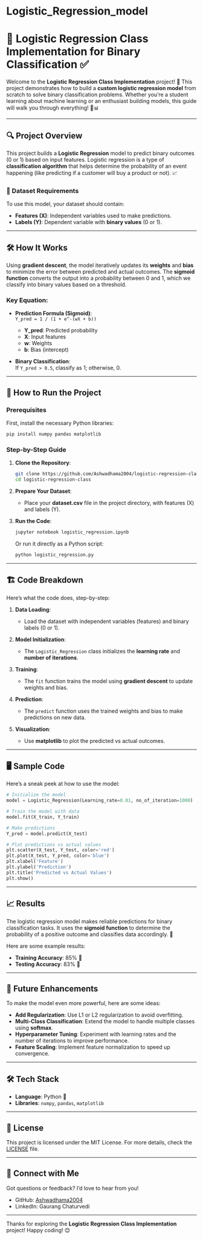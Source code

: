 # Logistic_Regression_model



# 💼 Logistic Regression Class Implementation for Binary Classification ✅

Welcome to the **Logistic Regression Class Implementation** project! 🎉 This project demonstrates how to build a **custom logistic regression model** from scratch to solve binary classification problems. Whether you’re a student learning about machine learning or an enthusiast building models, this guide will walk you through everything! 🧠📊

---

## 🔍 Project Overview

This project builds a **Logistic Regression** model to predict binary outcomes (0 or 1) based on input features. Logistic regression is a type of **classification algorithm** that helps determine the probability of an event happening (like predicting if a customer will buy a product or not). 📈

### 📝 Dataset Requirements

To use this model, your dataset should contain:  
- **Features (X)**: Independent variables used to make predictions.  
- **Labels (Y)**: Dependent variable with **binary values** (0 or 1).

---

## 🛠️ How It Works

Using **gradient descent**, the model iteratively updates its **weights** and **bias** to minimize the error between predicted and actual outcomes. The **sigmoid function** converts the output into a probability between 0 and 1, which we classify into binary values based on a threshold.

### Key Equation:
- **Prediction Formula (Sigmoid)**:  
  `Y_pred = 1 / (1 + e^-(wX + b))`
  - **Y_pred**: Predicted probability  
  - **X**: Input features  
  - **w**: Weights  
  - **b**: Bias (intercept)  

- **Binary Classification**:  
  If `Y_pred > 0.5`, classify as 1; otherwise, 0.

---

## 🚀 How to Run the Project

### Prerequisites

First, install the necessary Python libraries:

```bash
pip install numpy pandas matplotlib
```

### Step-by-Step Guide

1. **Clone the Repository**:
   ```bash
   git clone https://github.com/Ashwadhama2004/logistic-regression-class.git
   cd logistic-regression-class
   ```

2. **Prepare Your Dataset**:
   - Place your **dataset.csv** file in the project directory, with features (X) and labels (Y).

3. **Run the Code**:
   ```bash
   jupyter notebook logistic_regression.ipynb
   ```

   Or run it directly as a Python script:
   ```bash
   python logistic_regression.py
   ```

---

## 🏗️ Code Breakdown

Here’s what the code does, step-by-step:

1. **Data Loading**:
   - Load the dataset with independent variables (features) and binary labels (0 or 1).

2. **Model Initialization**:
   - The `Logistic_Regression` class initializes the **learning rate** and **number of iterations**.

3. **Training**:
   - The `fit` function trains the model using **gradient descent** to update weights and bias.

4. **Prediction**:
   - The `predict` function uses the trained weights and bias to make predictions on new data.

5. **Visualization**:
   - Use **matplotlib** to plot the predicted vs actual outcomes.

---

## 🖥️ Sample Code

Here’s a sneak peek at how to use the model:

```python
# Initialize the model
model = Logistic_Regression(Learning_rate=0.01, no_of_iteration=1000)

# Train the model with data
model.fit(X_train, Y_train)

# Make predictions
Y_pred = model.predict(X_test)

# Plot predictions vs actual values
plt.scatter(X_test, Y_test, color='red')
plt.plot(X_test, Y_pred, color='blue')
plt.xlabel('Feature')
plt.ylabel('Prediction')
plt.title('Predicted vs Actual Values')
plt.show()
```

---

## 📈 Results

The logistic regression model makes reliable predictions for binary classification tasks. It uses the **sigmoid function** to determine the probability of a positive outcome and classifies data accordingly. 🎯

Here are some example results:

- **Training Accuracy**: 85% 🚀  
- **Testing Accuracy**: 83% 🎉

---

## 🌟 Future Enhancements

To make the model even more powerful, here are some ideas:

- **Add Regularization**: Use L1 or L2 regularization to avoid overfitting.  
- **Multi-Class Classification**: Extend the model to handle multiple classes using **softmax**.  
- **Hyperparameter Tuning**: Experiment with learning rates and the number of iterations to improve performance.  
- **Feature Scaling**: Implement feature normalization to speed up convergence.  

---

## 🛠️ Tech Stack

- **Language**: Python 🐍  
- **Libraries**: `numpy`, `pandas`, `matplotlib`

---

## 📜 License

This project is licensed under the MIT License. For more details, check the [LICENSE](LICENSE) file.

---

## 👋 Connect with Me

Got questions or feedback? I’d love to hear from you!

- GitHub: [Ashwadhama2004](https://github.com/Ashwadhama2004)  
- LinkedIn: Gaurang Chaturvedi 

---

Thanks for exploring the **Logistic Regression Class Implementation** project! Happy coding! 😊
